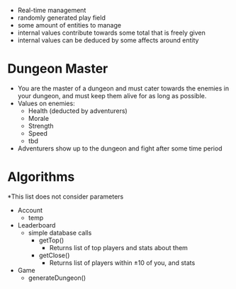 - Real-time management
- randomly generated play field
- some amount of entities to manage
- internal values contribute towards some total that is freely given
- internal values can be deduced by some affects around entity

# Dungeon Master
- You are the master of a dungeon and must cater towards the enemies in your dungeon, and must keep them alive for as long as possible.
- Values on enemies:
	- Health (deducted by adventurers)
	- Morale
	- Strength
	- Speed
	- tbd
- Adventurers show up to the dungeon and fight after some time period

# Algorithms
*This list does not consider parameters
- Account
	- temp
- Leaderboard
	- simple database calls
		- getTop()
			- Returns list of top players and stats about them
		- getClose()
			- Returns list of players within $\pm 10$ of you, and stats
- Game
	- generateDungeon()